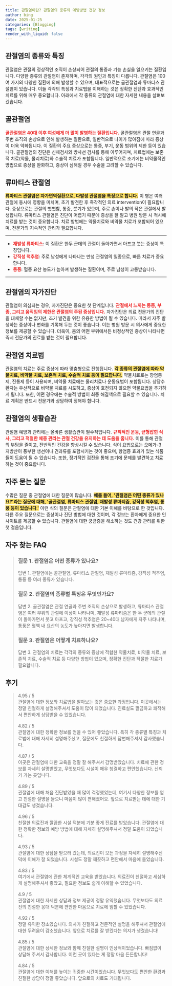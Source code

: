```yaml
---
title: 관절염이란? 관절염의 종류와 예방방법 건강 정보
author: bing
date: 2025-01-25
categories: [Blogging]
tags: [writing]
render_with_liquid: false
---
```



<h2 id='관절염의_종류와_특징'>관절염의 종류와 특징</h2>

<p>관절염은 관절의 정상적인 조직이 손상되어 관절의 통증과 기능 손실을 일으키는 질환입니다. 다양한 종류의 관절염이 존재하며, 각각의 원인과 특징이 다릅니다. 관절염은 100여 가지의 다양한 질환에 의해 발생할 수 있으며, 대표적으로는 골관절염과 류마티스 관절염이 있습니다. 이들 각각의 특징과 치료법을 이해하는 것은 정확한 진단과 효과적인 치료를 위해 매우 중요합니다. 아래에서 각 종류의 관절염에 대한 자세한 내용을 살펴보겠습니다.</p>

<h2 id='골관절염'>골관절염</h2>

<p><b><span style="color: #ee2323;">골관절염은 40대 이후 여성에게 더 많이 발병하는 질환입니다.</span></b> 골관절염은 관절 연골과 주변 조직의 손상으로 인해 발생하는 질환으로, 일반적으로 나이가 많아짐에 따라 증상이 더욱 악화됩니다. 이 질환의 주요 증상으로는 통증, 부기, 운동 범위의 제한 등이 있습니다. 골관절염의 진단은 신체검사와 방사선 검사를 통해 이루어지며, 치료법에는 보존적 치료(약물, 물리치료)와 수술적 치료가 포함됩니다. 일반적으로 초기에는 비약물적인 방법으로 증상을 완화하고, 증상이 심해질 경우 수술을 고려할 수 있습니다.</p>

<h2 id='류마티스_관절염'>류마티스 관절염</h2>

<p><b><span style="background-color: #ffe066;">류마티스 관절염은 자가면역질환으로, 다발성 관절염을 특징으로 합니다.</span></b> 이 병은 여러 관절에 동시에 영향을 미치며, 초기 발견한 후 즉각적인 의료 intervention이 필요합니다. 증상으로는 관절의 뻣뻣함, 통증, 붓기가 있으며, 주로 손이나 발의 작은 관절에서 발생합니다. 류마티스 관절염은 진단이 어렵기 때문에 증상을 잘 알고 병원 방문 시 적시에 치료를 받는 것이 중요합니다. 치료 방법에는 약물치료와 비약물 치료가 포함되어 있으며, 전문가의 지속적인 관리가 필요합니다.</p>

<hr />

<ul>
    <li><b><span style="color: #ee2323;">재발성 류마티스</span></b>: 이 질환은 한두 군데의 관절이 돌아가면서 아프고 붓는 증상이 특징입니다.</li>
    <li><b><span style="color: #ee2323;">강직성 척추염</span></b>: 주로 남성에게 나타나는 만성 관절염의 일종으로, 빠른 치료가 중요합니다.</li>
    <li><b><span style="color: #ee2323;">통풍</span></b>: 혈중 요산 농도가 높아져 발생하는 질환이며, 주로 남성이 고통받습니다.</li>
</ul>

<hr />

<h2 id='관절염의_자가진단'>관절염의 자가진단</h2>

<p>관절염이 의심되는 경우, 자가진단은 중요한 첫 단계입니다. <b><span style="color: #ee2323;">관절에서 느끼는 통증, 부종, 그리고 움직임의 제한은 관절염의 주된 증상입니다.</span></b> 자가진단은 의료 전문가의 진단을 대체할 수는 없지만, 조기 발견을 위한 유용한 방법이 될 수 있습니다. 따라서 자주 발생하는 증상이나 변화를 기록해 두는 것이 좋습니다. 이는 병원 방문 시 의사에게 중요한 정보를 제공할 수 있습니다. 더욱이, 몸의 어떤 부위에서든 비정상적인 증상이 나타나면 즉시 전문가의 진료를 받는 것이 필요합니다.</p>

<h2 id='관절염_치료법'>관절염 치료법</h2>

<p>관절염의 치료는 주로 증상에 따라 맞춤형으로 진행됩니다. <b><span style="background-color: #ffe066;">각 종류의 관절염에 따라 약물치료, 비약물 치료, 보존적 치료, 수술적 치료 등이 필요합니다.</span></b> 약물치료로는 항염증제, 진통제 등이 사용되며, 비약물 치료에는 물리치료나 운동요법이 포함됩니다. 상당수 환자는 우선적으로 비약물 치료를 시도하고, 증상이 호전되지 않으면 약물요법을 추가하게 됩니다. 또한, 어떤 경우에는 수술적 방법이 최종 해결책으로 필요할 수 있습니다. 치료 계획은 반드시 전문가와 상담하여 정해야 합니다.</p>

<h2 id='관절염의_생활습관'>관절염의 생활습관</h2>

<p>관절염 예방과 관리에는 올바른 생활습관이 필수적입니다. <b><span style="color: #ee2323;">규칙적인 운동, 균형잡힌 식사, 그리고 적절한 체중 관리는 관절 건강을 유지하는 데 도움을 줍니다.</span></b> 이를 통해 관절의 부담을 줄이고, 전반적인 건강을 향상시킬 수 있습니다. 식이 요법으로는 오메가-3 지방산이 풍부한 생선이나 견과류를 포함시키는 것이 좋으며, 항염증 효과가 있는 식품들이 도움이 될 수 있습니다. 또한, 정기적인 검진을 통해 조기에 문제를 발견하고 치료하는 것이 중요합니다.</p>

<h2 id='자주_묻는_질문'>자주 묻는 질문</h2>

<p>수많은 질문 중 관절염에 대한 질문이 많습니다. <b><span style="background-color: #ffe066;">예를 들어, '관절염은 어떤 종류가 있나요?'라는 질문에 대해, '골관절염, 류마티스 관절염, 재발성 류마티즘, 강직성 척추염, 통풍 등이 있습니다.'</span></b> 이런 식의 질문은 관절염에 대한 기본 이해를 바탕으로 한 것입니다. 다른 주요 질문으로는 증상이나 진단 방법에 대한 것이며, 각 정보는 환자에게 중요한 인사이트를 제공할 수 있습니다. 관절염에 대한 궁금증을 해소하는 것도 건강 관리를 위한 첫 걸음입니다.</p>


<h2 id='자주_찾는_FAQ'>자주 찾는 FAQ</h2>
<div itemscope="" itemtype="https://schema.org/FAQPage"> 
<blockquote> 
<div itemscope="" itemprop="mainEntity" itemtype="https://schema.org/Question"> 
<h3 itemprop="name">질문 1. 관절염은 어떤 종류가 있나요?</h3> 
<div itemscope="" itemprop="acceptedAnswer" itemtype="https://schema.org/Answer"> 
<span itemprop="text"> 
<p>답변 1. 관절염에는 골관절염, 류마티스 관절염, 재발성 류마티즘, 강직성 척추염, 통풍 등 여러 종류가 있습니다.</p> 
</span> 
</div> 
</div> 
<div itemscope="" itemprop="mainEntity" itemtype="https://schema.org/Question"> 
<h3 itemprop="name">질문 2. 관절염의 종류별 특징은 무엇인가요?</h3> 
<div itemscope="" itemprop="acceptedAnswer" itemtype="https://schema.org/Answer"> 
<span itemprop="text"> 
<p>답변 2. 골관절염은 관절 연골과 주변 조직의 손상으로 발생하고, 류마티스 관절염은 여러 부위의 관절에 이상이 나타나며, 재발성 류마티즘은 한 두 군데의 관절이 돌아가면서 붓고 아프고, 강직성 척추염은 20~40대 남자에게 자주 나타나며, 통풍은 혈액 내 요산의 농도가 높아지면 발생합니다.</p> 
</span> 
</div> 
</div> 
<div itemscope="" itemprop="mainEntity" itemtype="https://schema.org/Question"> 
<h3 itemprop="name">질문 3. 관절염은 어떻게 치료하나요?</h3> 
<div itemscope="" itemprop="acceptedAnswer" itemtype="https://schema.org/Answer"> 
<span itemprop="text"> 
<p>답변 3. 관절염의 치료는 각각의 종류와 증상에 적합한 약물치료, 비약물 치료, 보존적 치료, 수술적 치료 등 다양한 방법이 있으며, 정확한 진단과 적절한 치료가 필요합니다.</p> 
</span> 
</div> 
</div> 
</blockquote> 
</div>
<h2 id='후기'>후기</h2>
<div itemscope itemtype="https://schema.org/Product">
  <blockquote>
  <div itemprop="review" itemscope itemtype="https://schema.org/Review">
      <div itemprop="reviewRating" itemscope itemtype="https://schema.org/Rating"> <span itemprop="ratingValue">4.95</span> / <span itemprop="bestRating">5</span> </div>
      <span itemprop="reviewBody">관절염에 대한 정보와 치료법을 알아보는 것은 중요한 과정입니다. 이곳에서는 정말 친절하게 설명해주셔서 도움이 많이 되었습니다. 진료실도 깔끔하고 쾌적해서 편안하게 상담받을 수 있었습니다.</span>
  </div>
  <br>
  <div itemprop="review" itemscope itemtype="https://schema.org/Review">
      <div itemprop="reviewRating" itemscope itemtype="https://schema.org/Rating"> <span itemprop="ratingValue">4.82</span> / <span itemprop="bestRating">5</span> </div>
      <span itemprop="reviewBody">관절염에 대한 정확한 정보를 얻을 수 있어 좋았습니다. 특히 각 종류별 특징과 치료법에 대해 자세히 설명해주셨고, 질문에도 친절하게 답변해주셔서 감사했습니다.</span>
  </div>
  <br>
  <div itemprop="review" itemscope itemtype="https://schema.org/Review">
      <div itemprop="reviewRating" itemscope itemtype="https://schema.org/Rating"> <span itemprop="ratingValue">4.87</span> / <span itemprop="bestRating">5</span> </div>
      <span itemprop="reviewBody">이곳은 관절염에 대한 교육을 정말 잘 해주셔서 감명받았습니다. 치료에 관한 정보를 자세히 설명받았고, 무엇보다도 시설이 매우 청결하고 편안했습니다. 신뢰가 가는 곳입니다.</span>
  </div>
  <br>
  <div itemprop="review" itemscope itemtype="https://schema.org/Review">
      <div itemprop="reviewRating" itemscope itemtype="https://schema.org/Rating"> <span itemprop="ratingValue">4.89</span> / <span itemprop="bestRating">5</span> </div>
      <span itemprop="reviewBody">관절염에 대해 처음 진단받았을 때 많이 걱정했었는데, 여기서 다양한 정보를 얻고 친절한 설명을 들으니 마음이 많이 편해졌어요. 앞으로 치료받는 데에 대한 기대감도 생겼습니다.</span>
  </div>
  <br>
  <div itemprop="review" itemscope itemtype="https://schema.org/Review">
      <div itemprop="reviewRating" itemscope itemtype="https://schema.org/Rating"> <span itemprop="ratingValue">4.96</span> / <span itemprop="bestRating">5</span> </div>
      <span itemprop="reviewBody">친절한 의료진과 깔끔한 시설 덕분에 기분 좋게 진료를 받았습니다. 관절염에 대한 정확한 정보와 예방 방법에 대해 자세히 설명해주셔서 정말 도움이 되었습니다.</span>
  </div>
  <br>
  <div itemprop="review" itemscope itemtype="https://schema.org/Review">
      <div itemprop="reviewRating" itemscope itemtype="https://schema.org/Rating"> <span itemprop="ratingValue">4.93</span> / <span itemprop="bestRating">5</span> </div>
      <span itemprop="reviewBody">관절염에 대한 상담을 받으러 갔는데, 의료진이 모든 과정을 자세히 설명해주신 덕에 이해가 잘 되었습니다. 시설도 정말 깨끗하고 편안해서 마음에 들었습니다.</span>
  </div>
  <br>
  <div itemprop="review" itemscope itemtype="https://schema.org/Review">
      <div itemprop="reviewRating" itemscope itemtype="https://schema.org/Rating"> <span itemprop="ratingValue">4.83</span> / <span itemprop="bestRating">5</span> </div>
      <span itemprop="reviewBody">여기에서 관절염에 관한 체계적인 교육을 받았습니다. 의료진이 친절하고 세심하게 설명해주셔서 좋았고, 필요한 정보도 쉽게 이해할 수 있었습니다.</span>
  </div>
  <br>
  <div itemprop="review" itemscope itemtype="https://schema.org/Review">
      <div itemprop="reviewRating" itemscope itemtype="https://schema.org/Rating"> <span itemprop="ratingValue">4.9</span> / <span itemprop="bestRating">5</span> </div>
      <span itemprop="reviewBody">관절염에 대한 자세한 상담과 정보 제공이 정말 유익했습니다. 무엇보다도 의료진의 친절한 응대 덕분에 편안한 마음으로 치료에 임할 수 있었습니다.</span>
  </div>
  <br>
  <div itemprop="review" itemscope itemtype="https://schema.org/Review">
      <div itemprop="reviewRating" itemscope itemtype="https://schema.org/Rating"> <span itemprop="ratingValue">4.92</span> / <span itemprop="bestRating">5</span> </div>
      <span itemprop="reviewBody">정말 유익한 장소였습니다. 의사가 친절하고 전문적인 설명을 해주셔서 관절염에 대한 두려움이 감소했습니다. 앞으로 치료를 잘 받겠다는 의지가 생겼습니다!</span>
  </div>
  <br>
  <div itemprop="review" itemscope itemtype="https://schema.org/Review">
      <div itemprop="reviewRating" itemscope itemtype="https://schema.org/Rating"> <span itemprop="ratingValue">4.85</span> / <span itemprop="bestRating">5</span> </div>
      <span itemprop="reviewBody">관절염에 대한 상세한 정보와 함께 친절한 설명이 인상적이었습니다. 빠짐없이 상담해 주셔서 감사합니다. 이런 곳이 있다는 게 정말 마음 든든합니다!</span>
  </div>
  <br>
  <div itemprop="review" itemscope itemtype="https://schema.org/Review">
      <div itemprop="reviewRating" itemscope itemtype="https://schema.org/Rating"> <span itemprop="ratingValue">4.84</span> / <span itemprop="bestRating">5</span> </div>
      <span itemprop="reviewBody">관절염에 대한 이해를 높이는 귀중한 시간이었습니다. 무엇보다도 편안한 환경과 친절한 상담이 정말 좋았습니다. 앞으로의 치료도 기대됩니다.</span>
  </div>
  </blockquote>
</div>
